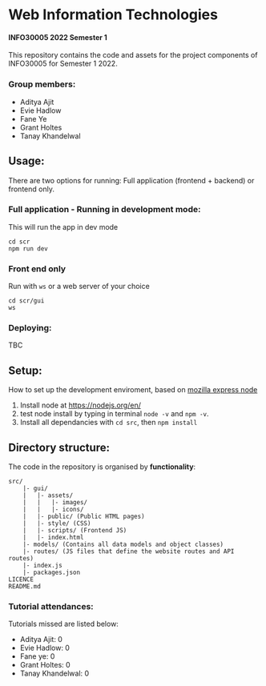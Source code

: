# Web Information Technologies
#### INFO30005 2022 Semester 1 

This repository contains the code and assets for the project components of INFO30005 for Semester 1 2022.

### Group members:
- Aditya Ajit
- Evie Hadlow
- Fane Ye
- Grant Holtes
- Tanay Khandelwal

## Usage:
There are two options for running: Full application (frontend + backend) or frontend only.

### Full application - Running in development mode:
This will run the app in dev mode
```
cd scr
npm run dev 
```

### Front end only
Run with ```ws``` or a web server of your choice
```
cd scr/gui
ws
```

### Deploying:
TBC

## Setup:
How to set up the development enviroment, based on [mozilla express node](https://developer.mozilla.org/en-US/docs/Learn/Server-side/Express_Nodejs/development_environment)
1. Install node at https://nodejs.org/en/
2. test node install by typing in terminal ```node -v``` and ```npm -v```.
3. Install all dependancies with ```cd src```, then ```npm install```


## Directory structure:
The code in the repository is organised by **functionality**:
```
src/
	|- gui/
	|	|- assets/
	|	|	|- images/
	|	|	|- icons/
	|	|- public/ (Public HTML pages)
	|	|- style/ (CSS)
	|	|- scripts/ (Frontend JS)
	|	|- index.html
	|- models/ (Contains all data models and object classes)
	|- routes/ (JS files that define the website routes and API routes)
	|- index.js
	|- packages.json
LICENCE
README.md
```

### Tutorial attendances:

Tutorials missed are listed below:
- Aditya Ajit: 0
- Evie Hadlow: 0
- Fane ye: 0
- Grant Holtes: 0
- Tanay Khandelwal: 0